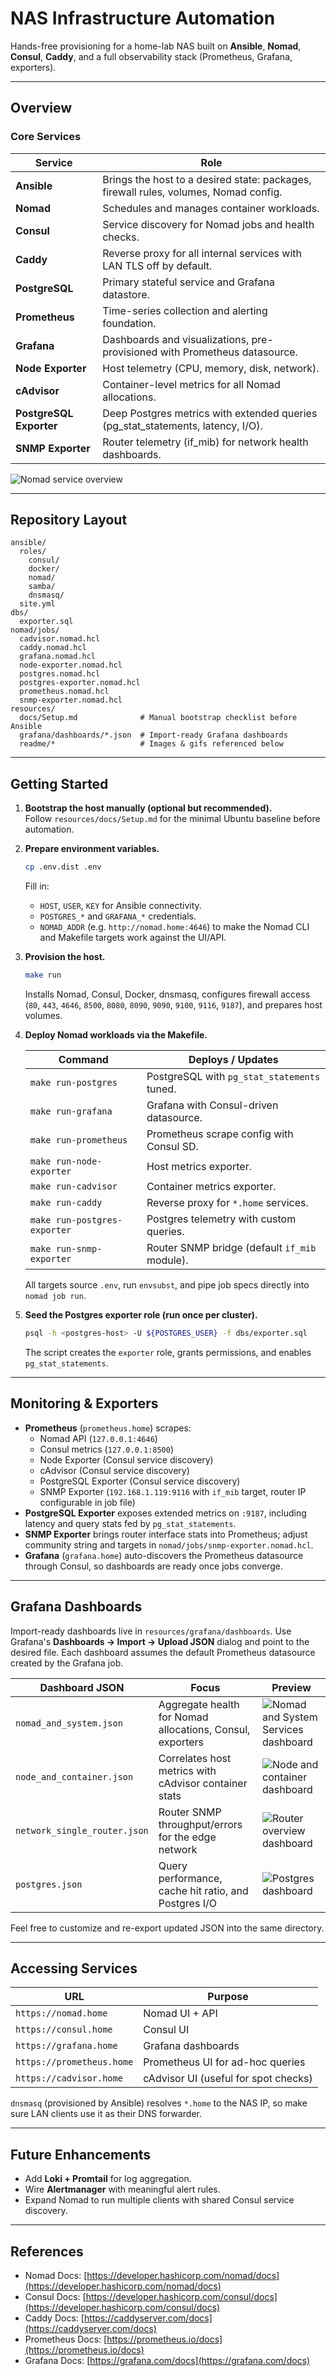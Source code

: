 # NAS Infrastructure Automation

Hands-free provisioning for a home-lab NAS built on **Ansible**, **Nomad**, **Consul**, **Caddy**, and a full observability stack (Prometheus, Grafana, exporters).

---

## Overview

### Core Services

| Service                | Role                                                                                 |
| ---------------------- | ------------------------------------------------------------------------------------ |
| **Ansible**            | Brings the host to a desired state: packages, firewall rules, volumes, Nomad config. |
| **Nomad**              | Schedules and manages container workloads.                                           |
| **Consul**             | Service discovery for Nomad jobs and health checks.                                  |
| **Caddy**              | Reverse proxy for all internal services with LAN TLS off by default.                 |
| **PostgreSQL**         | Primary stateful service and Grafana datastore.                                      |
| **Prometheus**         | Time-series collection and alerting foundation.                                      |
| **Grafana**            | Dashboards and visualizations, pre-provisioned with Prometheus datasource.           |
| **Node Exporter**      | Host telemetry (CPU, memory, disk, network).                                         |
| **cAdvisor**           | Container-level metrics for all Nomad allocations.                                   |
| **PostgreSQL Exporter**| Deep Postgres metrics with extended queries (pg\_stat\_statements, latency, I/O).     |
| **SNMP Exporter**      | Router telemetry (if\_mib) for network health dashboards.                            |

![Nomad service overview](resources/readme/NomadServiceOverview.png)

---

## Repository Layout

```
ansible/
  roles/
    consul/
    docker/
    nomad/
    samba/
    dnsmasq/
  site.yml
dbs/
  exporter.sql
nomad/jobs/
  cadvisor.nomad.hcl
  caddy.nomad.hcl
  grafana.nomad.hcl
  node-exporter.nomad.hcl
  postgres.nomad.hcl
  postgres-exporter.nomad.hcl
  prometheus.nomad.hcl
  snmp-exporter.nomad.hcl
resources/
  docs/Setup.md              # Manual bootstrap checklist before Ansible
  grafana/dashboards/*.json  # Import-ready Grafana dashboards
  readme/*                   # Images & gifs referenced below
```

---

## Getting Started

1. **Bootstrap the host manually (optional but recommended).**  
   Follow `resources/docs/Setup.md` for the minimal Ubuntu baseline before automation.

2. **Prepare environment variables.**

   ```bash
   cp .env.dist .env
   ```

   Fill in:

   * `HOST`, `USER`, `KEY` for Ansible connectivity.
   * `POSTGRES_*` and `GRAFANA_*` credentials.
   * `NOMAD_ADDR` (e.g. `http://nomad.home:4646`) to make the Nomad CLI and Makefile targets work against the UI/API.

3. **Provision the host.**

   ```bash
   make run
   ```

   Installs Nomad, Consul, Docker, dnsmasq, configures firewall access (`80`, `443`, `4646`, `8500`, `8080`, `8090`, `9090`, `9100`, `9116`, `9187`), and prepares host volumes.

4. **Deploy Nomad workloads via the Makefile.**

   | Command                  | Deploys / Updates                           |
   | ------------------------ | ------------------------------------------- |
   | `make run-postgres`      | PostgreSQL with `pg_stat_statements` tuned. |
   | `make run-grafana`       | Grafana with Consul-driven datasource.      |
   | `make run-prometheus`    | Prometheus scrape config with Consul SD.    |
   | `make run-node-exporter` | Host metrics exporter.                      |
   | `make run-cadvisor`      | Container metrics exporter.                 |
   | `make run-caddy`         | Reverse proxy for `*.home` services.        |
   | `make run-postgres-exporter` | Postgres telemetry with custom queries. |
   | `make run-snmp-exporter` | Router SNMP bridge (default `if_mib` module).|

   All targets source `.env`, run `envsubst`, and pipe job specs directly into `nomad job run`.

5. **Seed the Postgres exporter role (run once per cluster).**

   ```bash
   psql -h <postgres-host> -U ${POSTGRES_USER} -f dbs/exporter.sql
   ```

   The script creates the `exporter` role, grants permissions, and enables `pg_stat_statements`.

---

## Monitoring & Exporters

* **Prometheus** (`prometheus.home`) scrapes:
  * Nomad API (`127.0.0.1:4646`)
  * Consul metrics (`127.0.0.1:8500`)
  * Node Exporter (Consul service discovery)
  * cAdvisor (Consul service discovery)
  * PostgreSQL Exporter (Consul service discovery)
  * SNMP Exporter (`192.168.1.119:9116` with `if_mib` target, router IP configurable in job file)
* **PostgreSQL Exporter** exposes extended metrics on `:9187`, including latency and query stats fed by `pg_stat_statements`.
* **SNMP Exporter** brings router interface stats into Prometheus; adjust community string and targets in `nomad/jobs/snmp-exporter.nomad.hcl`.
* **Grafana** (`grafana.home`) auto-discovers the Prometheus datasource through Consul, so dashboards are ready once jobs converge.

---

## Grafana Dashboards

Import-ready dashboards live in `resources/grafana/dashboards`. Use Grafana's **Dashboards → Import → Upload JSON** dialog and point to the desired file. Each dashboard assumes the default Prometheus datasource created by the Grafana job.

| Dashboard JSON                            | Focus                                                     | Preview |
| ----------------------------------------- | --------------------------------------------------------- | ------- |
| `nomad_and_system.json`                   | Aggregate health for Nomad allocations, Consul, exporters | ![Nomad and System Services dashboard](resources/readme/NomadandSystemServices.gif) |
| `node_and_container.json`                 | Correlates host metrics with cAdvisor container stats     | ![Node and container dashboard](resources/readme/Nodeandcontainers.gif) |
| `network_single_router.json`              | Router SNMP throughput/errors for the edge network        | ![Router overview dashboard](resources/readme/RouterOverview.gif) |
| `postgres.json`                           | Query performance, cache hit ratio, and Postgres I/O      | ![Postgres dashboard](resources/readme/Postgres.gif) |

Feel free to customize and re-export updated JSON into the same directory.

---

## Accessing Services

| URL                       | Purpose                              |
| ------------------------- | ------------------------------------ |
| `https://nomad.home`      | Nomad UI + API                       |
| `https://consul.home`     | Consul UI                            |
| `https://grafana.home`    | Grafana dashboards                   |
| `https://prometheus.home` | Prometheus UI for ad-hoc queries     |
| `https://cadvisor.home`   | cAdvisor UI (useful for spot checks) |

`dnsmasq` (provisioned by Ansible) resolves `*.home` to the NAS IP, so make sure LAN clients use it as their DNS forwarder.

---

## Future Enhancements

* Add **Loki + Promtail** for log aggregation.
* Wire **Alertmanager** with meaningful alert rules.
* Expand Nomad to run multiple clients with shared Consul service discovery.

---

## References

* Nomad Docs: [https://developer.hashicorp.com/nomad/docs](https://developer.hashicorp.com/nomad/docs)
* Consul Docs: [https://developer.hashicorp.com/consul/docs](https://developer.hashicorp.com/consul/docs)
* Caddy Docs: [https://caddyserver.com/docs](https://caddyserver.com/docs)
* Prometheus Docs: [https://prometheus.io/docs](https://prometheus.io/docs)
* Grafana Docs: [https://grafana.com/docs](https://grafana.com/docs)
